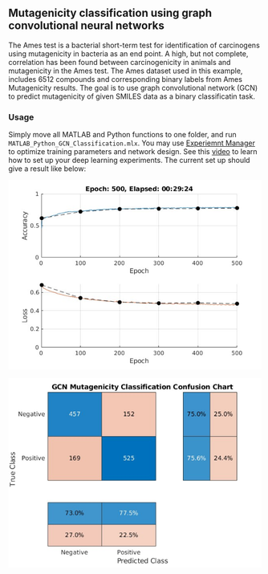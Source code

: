 ## Mutagenicity classification using graph convolutional neural networks 

The Ames test is a bacterial short-term test for identification of carcinogens using mutagenicity in bacteria as an end point. A high, but not complete, correlation has been found between carcinogenicity in animals and mutagenicity in the Ames test. The Ames dataset used in this example, includes 6512 compounds and corresponding binary labels from Ames Mutagenicity results. The goal is to use graph convolutional network (GCN) to predict mutagenicity of given SMILES data as a binary classificatin task.

### Usage

Simply move all MATLAB and Python functions to one folder, and run `MATLAB_Python_GCN_Classification.mlx`. You may use [Experiemnt Manager](https://www.mathworks.com/help/deeplearning/ref/experimentmanager-app.html) to optimize training parameters and network design. See this [video](https://www.mathworks.com/videos/how-to-set-up-your-own-deep-learning-experiments-1601541179542.html) to learn how to set up your deep learning experiments. The current set up should give a result like below:


<p align="center">
  <img src="https://github.com/hjooya/Chemical-ML-and-DL/blob/main/GCN_Mutagenicity_Classification/AMES_Training_Performance.jpg" />
</p>

<p align="center">
  <img src="https://github.com/hjooya/Chemical-ML-and-DL/blob/main/GCN_Mutagenicity_Classification/AMES_Test_Results.jpg" />
</p>



